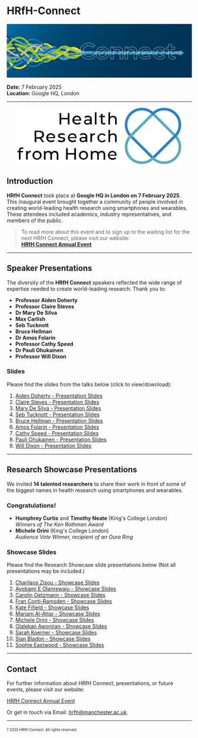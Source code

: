 # HRfH-Connect


<div align="center">
  <img src="images/Connect no branding.jpg" alt="Organizer Logo">
</div>


**Date:** 7 February 2025  
**Location:** Google HQ, London

---

<div align="center">
  <img src="images/HRfH_Logo.jpg" alt="Organizer Logo" width="450">
</div>

## Introduction

**HRfH Connect** took place at **Google HQ in London on 7 February 2025**. This inaugural event brought together a community of people involved in creating world-leading health research using smartphones and wearables. These attendees included academics, industry representatives, and members of the public.

> To read more about this event and to sign up to the waiting list for the next HRfH Connect, please visit our website:  
> **[HRfH Connect Annual Event](https://sites.manchester.ac.uk/health-research-from-home/2024/09/12/annual-event/)**

---

## Speaker Presentations

The diversity of the **HRfH Connect** speakers reflected the wide range of expertise needed to create world-leading research. Thank you to:

- **Professor Aiden Doherty**  
- **Professor Claire Steves**  
- **Dr Mary De Silva**  
- **Max Carlish**  
- **Seb Tucknott**  
- **Bruce Hellman**  
- **Dr Amos Folarin**  
- **Professor Cathy Speed**  
- **Dr Pauli Ohukainen**  
- **Professor Will Dixon**

### Slides

Please find the slides from the talks below (click to view/download):

1. [Aiden Doherty - Presentation Slides](Slides/FirstEvent/SpeakerPresentation/HRfH%20Connect%2007Feb25%20-%20Keynote%20I_Aiden%20Doherty.pptx) 
2. [Claire Steves - Presentation Slides](Slides/FirstEvent/SpeakerPresentation/HRfH%20Connect%2007Feb25%20-%20Keynote%20II_Claire%20Steves.pptx)
3. [Mary De Silva - Presentation Slides](Slides/FirstEvent/SpeakerPresentation/HRfH%20Connect%2007Feb25%20-%20A%20View%20from%20Government_Mary%20De%20Silva.pptx)
4. [Seb Tucknott - Presentation Slides](Slides/FirstEvent/SpeakerPresentation/HRfH%20Connect%2007Feb25%20-%20Living%20With%20a%20Long-Term%20Condition_Seb%20Tucknott.pptx)
5. [Bruce Hellman - Presentation Slides](Slides/FirstEvent/SpeakerPresentation/HRfH%20Connect%2007Feb25%20-%20Tech%20Showcase_uMotif_Bruce%20Hellman.pptx)
6. [Amos Folarin - Presentation Slides](Slides/FirstEvent/SpeakerPresentation/HRfH%20Connect%2007Feb25%20-%20Tech%20Showcase_RADAR-base_Amos%20Folarin.pptx)
7. [Cathy Speed - Presentation Slides](Slides/FirstEvent/SpeakerPresentation/HRfH%20Connect%2007Feb25%20-%20Tech%20Showcase_Google%2C%20Fitbit_%20Cathy%20Speed.pdf)
8. [Pauli Ohukainen - Presentation Slides](Slides/FirstEvent/SpeakerPresentation/HRfH%20Connect%2007Feb25%20-%20Tech%20Showcase_OURA_Pauli%20Ohukainen.pptx)
9. [Will Dixon - Presentation Slides](Slides/FirstEvent/SpeakerPresentation/HRfH%20Connect%2007Feb25%20-%20Welcome%20%26%20Introduction%20to%20HRfH_Will%20Dixon.pptx)


---

## Research Showcase Presentations

We invited **14 talented researchers** to share their work in front of some of the biggest names in health research using smartphones and wearables.

### Congratulations!

- **Humphrey Curtis** and **Timothy Neate** (King's College London)  
  *Winners of The Ken Rothman Award*  
- **Michele Orini** (King's College London)  
  *Audience Vote Winner, recipient of an Oura Ring*

### Showcase Slides

Please find the Research Showcase slide presentations below (Not all presentations may be included.)

1. [Charilaos Zisou - Showcase Slides](Slides/FirstEvent/ResearchShowcase/HRfH%20Connect%2007Feb25%20-%20Research%20Showcase_%20Charilaos%20Zisou.pptx)
2. [Ayobami E Olanrewaju - Showcase Slides](Slides/FirstEvent/ResearchShowcase/HRfH%20Connect%2007Feb25%20-%20Research%20Showcase_Ayobami%20E%20Olanrewaju.pptx)
3. [Carolin Oetzmann - Showcase Slides](Slides/FirstEvent/ResearchShowcase/HRfH%20Connect%2007Feb25%20-%20Research%20Showcase_Carolin%20Oetzmann.pptx)
4. [Fran Conti-Ramsden - Showcase Slides](Slides/FirstEvent/ResearchShowcase/HRfH%20Connect%2007Feb25%20-%20Research%20Showcase_Fran%20Conti-Ramsden.pptx)
5. [Kate Fifield - Showcase Slides](Slides/FirstEvent/ResearchShowcase/HRfH%20Connect%2007Feb25%20-%20Research%20Showcase_Kate%20Fifield.pptx)
6. [Mariam Al-Attar - Showcase Slides](Slides/FirstEvent/ResearchShowcase/HRfH%20Connect%2007Feb25%20-%20Research%20Showcase_Mariam%20Al-Attar.pptx)
7. [Michele Orini - Showcase Slides](Slides/FirstEvent/ResearchShowcase/HRfH%20Connect%2007Feb25%20-%20Research%20Showcase_Michele%20Orini.pptx)
8. [Olalekan Awoniran - Showcase Slides](Slides/FirstEvent/ResearchShowcase/HRfH%20Connect%2007Feb25%20-%20Research%20Showcase_Olalekan%20Awoniran.pptx)
9. [Sarah Koerner - Showcase Slides](Slides/FirstEvent/ResearchShowcase/HRfH%20Connect%2007Feb25%20-%20Research%20Showcase_Sarah%20Koerner.pptx)
10. [Sian Bladon - Showcase Slides](Slides/FirstEvent/ResearchShowcase/HRfH%20Connect%2007Feb25%20-%20Research%20Showcase_Sian%20Bladon.pptx)
11. [Sophie Eastwood - Showcase Slides](Slides/FirstEvent/ResearchShowcase/HRfH%20Connect%2007Feb25%20-%20Research%20Showcase_Sophie%20Eastwood.odp)

---

## Contact

For further information about HRfH Connect, presentations, or future events, please visit our website:

[HRfH Connect Annual Event](https://sites.manchester.ac.uk/health-research-from-home/2024/09/12/annual-event/)

Or get in touch via Email: hrfh@manchester.ac.uk.

---

<sup><sub>? 2025 HRfH Connect. All rights reserved.</sub></sup>
